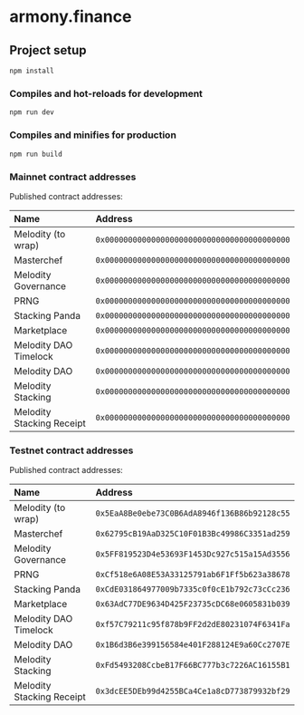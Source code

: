 # armony.finance

## Project setup

```
npm install
```

### Compiles and hot-reloads for development

```
npm run dev
```

### Compiles and minifies for production

```
npm run build
```

### Mainnet contract addresses

Published contract addresses:

| Name                      | Address                                      |
|:--------------------------|:---------------------------------------------|
| Melodity (to wrap)        | `0x0000000000000000000000000000000000000000` |
| Masterchef                | `0x0000000000000000000000000000000000000000` |
| Melodity Governance       | `0x0000000000000000000000000000000000000000` |
| PRNG                      | `0x0000000000000000000000000000000000000000` |
| Stacking Panda            | `0x0000000000000000000000000000000000000000` |
| Marketplace               | `0x0000000000000000000000000000000000000000` |
| Melodity DAO Timelock     | `0x0000000000000000000000000000000000000000` |
| Melodity DAO              | `0x0000000000000000000000000000000000000000` |
| Melodity Stacking         | `0x0000000000000000000000000000000000000000` |
| Melodity Stacking Receipt | `0x0000000000000000000000000000000000000000` |

### Testnet contract addresses

Published contract addresses:

| Name                      | Address                                      |
|:--------------------------|:---------------------------------------------|
| Melodity (to wrap)        | `0x5EaA8Be0ebe73C0B6AdA8946f136B86b92128c55` |
| Masterchef                | `0x62795cB19AaD325C10F01B3Bc49986C3351ad259` |
| Melodity Governance       | `0x5FF819523D4e53693F1453Dc927c515a15Ad3556` |
| PRNG                      | `0xCf518e6A08E53A33125791ab6F1Ff5b623a38678` |
| Stacking Panda            | `0xCdE031864977009b7335c0f0cE1b792c73cCc236` |
| Marketplace               | `0x63AdC77DE9634D425F23735cDC68e0605831b039` |
| Melodity DAO Timelock     | `0xf57C79211c95f878b9FF2d2dE80231074F6341Fa` |
| Melodity DAO              | `0x1B6d3B6e399156584e401F288124E9a60Cc2707E` |
| Melodity Stacking         | `0xFd5493208CcbeB17F66BC777b3c7226AC16155B1` |
| Melodity Stacking Receipt | `0x3dcEE5DEb99d4255BCa4Ce1a8cD773879932bf29` |
